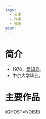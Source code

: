 ```yaml
---
tags:
  - 日本
  - 作家
  - 推理
year:
---
```

# 简介

- 1978，[爱知县](爱知县.md)。
- 中京大学毕业。
# 主要作品

《GHOST≠NOISE》